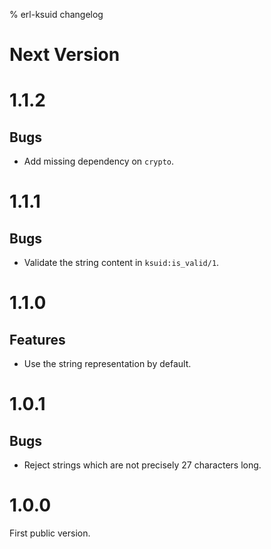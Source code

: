% erl-ksuid changelog

# Next Version

# 1.1.2
## Bugs
- Add missing dependency on `crypto`.

# 1.1.1
## Bugs
- Validate the string content in `ksuid:is_valid/1`.

# 1.1.0
## Features
- Use the string representation by default.

# 1.0.1
## Bugs
- Reject strings which are not precisely 27 characters long.

# 1.0.0
First public version.
